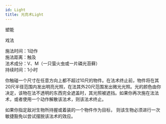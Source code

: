 ```yaml
---
id: Light
title: 光亮术Light
---
```


塑能

戏法

施法时间：1动作  
施法距离：触及  
法术成分：V、M（一只萤火虫或一片磷光苔藓）  
持续时间：1小时  


你触碰一个尺寸在任意方向上都不超过10尺的物件。在法术终止前，物件将在其20尺半径范围内发出明亮光照，在法其外20尺范围发出微光光照。光的颜色由你决定，该物在法不透明的东西完全遮盖时，其光照被遮挡。如果你再次施在法法术，或者使用一个动作解散该法术，则该法术终止。


如果你指定敌对生物所持握或着装的一个物件作为目标，
则该生物必须进行一次敏捷豁免以尝试摆脱该法术的效应。
